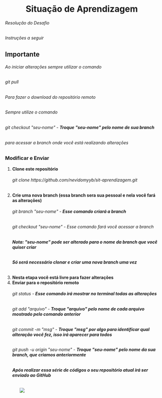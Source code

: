 <h1 align="center">Situação de Aprendizagem</h1>
<h6>Resolução do Desafio</h6>
<h6>Instruções a seguir</h6>
<h2 algin= "center"></b>Importante</b></h2>
<h6>Ao iniciar alterações sempre utilizar o comando</h6>
<h6>git pull</h6>
<h6>Para fazer o download do repositório remoto</h6>
<h6>Sempre utilize o comando</h6>
<h6>git checkout "seu-nome" - <b>Troque "seu-nome" pelo nome de sua branch</b></h6>
<h6>para acessar a branch onde você está realizando alterações</h6>
<h3 algin="center">Modificar e Enviar</h3>
<ol>
    <li><b>Clone este repositório</b></li>
    <h6>git clone https://github.com/nevidomyyb/sit-aprendizagem.git</h6>
    <li><b>Crie uma nova branch (essa branch sera sua pessoal e nela você fará as alterações)</b></li>
    <h6>git branch "seu-nome" - <b>Esse comando criará a branch</b></h6>
    <h6>git checkout "seu-nome" - </b>Esse comando fará você acessar a branch</b></h6>
    <h6><b>Nota: "seu-nome" pode ser alterado para o nome da branch que você quiser criar</b></h6>
    <h6><b>Só será necessário clonar e criar uma nova branch uma vez</b></h6>
    <li><b>Nesta etapa você está livre para fazer alterações </b></li>
    <li><b>Enviar para o repositório remoto</b></li>
    <h6>git status - <b>Esse comando irá mostrar no terminal todas as alterações</b></h6>
    <h6>git add "arquivo" - <b>Troque "arquivo" pelo nome de cada arquivo mostrado pelo comando anterior</b></h6>
    <h6>git commit -m "msg" - <b>Troque "msg" por algo para identificar qual alteração você fez, isso irá aparecer para todos</b></h6>
    <h6>git push -u origin "seu-nome" - <b>Troque "seu-nome" pelo nome da sua branch, que criamos anteriormente</b><h6>
    <h6><b>Após realizar essa série de códigos o seu repositório atual irá ser enviado ao GitHub</b></h6>
<ol>
<img src=”C:\Users\pedro\Desktop\Repositorions\sit-aprendizagem\Fluxograma.jpeg”>